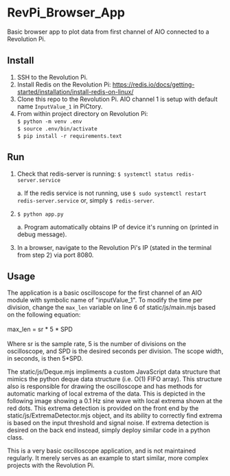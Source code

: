 # RevPi_Browser_App
Basic browser app to plot data from first channel of AIO connected to a Revolution Pi.

## Install
1. SSH to the Revolution Pi.
2. Install Redis on the Revolution Pi: https://redis.io/docs/getting-started/installation/install-redis-on-linux/
3. Clone this repo to the Revolution Pi. AIO channel 1 is setup with default name `InputValue_1` in PiCtory.
4. From within project directory on Revolution Pi:<br/>
    `$ python -m venv .env`<br/>
    `$ source .env/bin/activate`<br/>
    `$ pip install -r requirements.text`<br/>

## Run
1. Check that redis-server is running: `$ systemctl status redis-server.service`

    a. If the redis service is not running, use `$ sudo systemctl restart redis-server.service` or, simply `$ redis-server`.
2. `$ python app.py`

    a. Program automatically obtains IP of device it's running on (printed in debug message).
3. In a browser, navigate to the Revolution Pi's IP (stated in the terminal from step 2) via port 8080.

## Usage
The application is a basic oscilloscope for the first channel of an AIO module with symbolic name of "inputValue_1". To modify the time per division, change the `max_len` variable on line 6 of static/js/main.mjs based on the following equation:<br/>
<br/>
max_len = sr * 5 * SPD </br>
<br/>
Where sr is the sample rate, 5 is the number of divisions on the oscilloscope, and SPD is the desired seconds per division. The scope width, in seconds, is then 5*SPD.


The static/js/Deque.mjs impliments a custom JavaScript data structure that mimics the python deque data structure (i.e. O(1) FIFO array). This structure also is responsible for drawing the oscilloscope and has methods for automatic marking of local extrema of the data. This is depicted in the following image showing a 0.1 Hz sine wave with local extrema shown at the red dots. This extrema detection is provided on the front end by the static/js/ExtremaDetector.mjs object, and its ability to correctly find extrema is based on the input threshold and signal noise. If extrema detection is desired on the back end instead, simply deploy similar code in a python class.


This is a very basic oscilloscope application, and is not maintained regularly. It merely serves as an example to start similar, more complex projects with the Revolution Pi.
